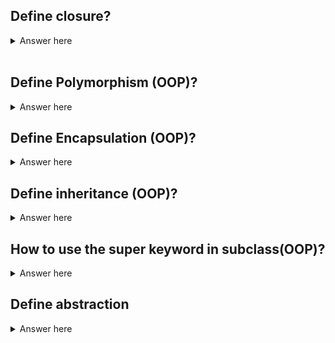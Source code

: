 ## Define closure?

<details>
    <summary>Answer here</summary>
     A closure means an inner function has access to the outer (enclosing) function’s variables—scope chain (even when outer function finishes execution). The closure has three scope chains: it has access to its own scope (variables defined between its curly brackets), it has access to the outer function’s variables, and it has access to the global variables.

     ```
      function buildFunctions() {

          var arr = [];

          for (var i = 0; i < 3; i++) {

              arr.push(
                  function () {
                      console.log(i);
                  }
              )
          }
          return arr;
      }

      var fs = buildFunctions();

      fs[0]();
      fs[1]();
      fs[2]();
     ```
</details>
<br>

## Define Polymorphism (OOP)?
<details>
  <summary>Answer here</summary>
  It is the practice of designing objects to share behaviors and to be able to override shared behaviors with specific ones. Polymorphism takes advantage of inheritance in order to make this happen.
</details>

## Define Encapsulation (OOP)?
<details>
  <summary>Answer here </summary>
  <p>Another important Object Oriented Programming principle is encapsulation.</p>
  
  <p>Encapsulation is defined by two concepts:</p>

	- Restricting access to instance variables and methods that do not need to be exposed.
  - Constructing methods to allow access to those instance variables and methods.
</details>

## Define inheritance (OOP)?
<details>
  <summary>Answer here</summary>

  - This allows the ability for a class to use instance variables and methods from another class. It is usually described as a child class inheriting instance variables and methods from a parent class. Alternatively, it can be described as a subclass inheriting instance variables and methods from a super class.

  - The extends keyword where the subclass extends from the superclass. Doing so provides all of the constructor functionality as well as the instance variables
</details>

## How to use the super keyword in subclass(OOP)?
<details>
  <summary>Answer here</summary>

  - When inheriting a class, the subclass will have access to a new keyword, super. This references the superclass it is inheriting from. It can be used in two ways:

		* Invoking super() calls the constructor on the superclass. This ensures the initial values are set from a super class (See the constructors on OfficeBuilding and ResidentialBuilding)
    * Calling super() in the constructor is required in order to use this in the constructor
  - Calling super.methodName() allows the ability to call a method from the superclass specifically. This allows the ability to override methods while still being able to include the functionality from the superclass (See the addFloor() method of the OfficeBuilding).
</details>

## Define abstraction
<details>
  <summary>Answer here</summary>
Its main goal is to handle complexity by hiding unnecessary details from the user.
</details>